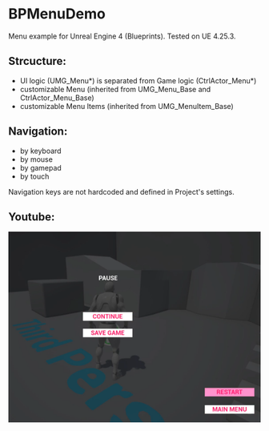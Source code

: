 # BPMenuDemo
Menu example for Unreal Engine 4 (Blueprints). 
Tested on UE 4.25.3.

## Strcucture:
* UI logic (UMG_Menu*) is separated from Game logic (CtrlActor_Menu*)
* customizable Menu (inherited from UMG_Menu_Base and CtrlActor_Menu_Base)
* customizable Menu Items (inherited from UMG_MenuItem_Base)

## Navigation:
* by keyboard
* by mouse
* by gamepad
* by touch

Navigation keys are not hardcoded and defined in Project's settings.

## Youtube:

[![Menu example for Unreal Engine 4](screen.png)](https://youtu.be/e_xSTdhiyjc)
